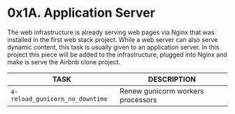 # 0x1A. Application Server
The web infrastructure is already serving web pages via Nginx that was installed in the first web stack project. While a web server can also serve dynamic content, this task is usually given to an application server. In this project this piece will be added to the infrastructure, plugged into Nginx and make is serve the Airbnb clone project.

TASK | DESCRIPTION
---|---
`4-reload_gunicorn_no_downtime` | Renew gunicorm workers processors
